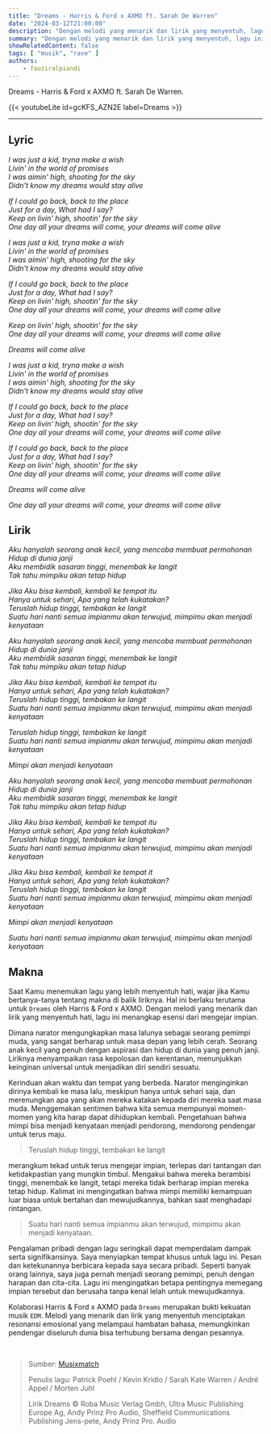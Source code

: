 ```yaml
---
title: "Dreams - Harris & Ford x AXMO ft. Sarah De Warren"
date: "2024-03-12T21:00:00"
description: "Dengan melodi yang menarik dan lirik yang menyentuh, lagu ini menangkap esensi dari mengejar impian."
summary: "Dengan melodi yang menarik dan lirik yang menyentuh, lagu ini menangkap esensi dari mengejar impian."
showRelatedContent: false
tags: [ "musik", "rave" ]
authors:
    - fauziralpiandi
---
```


Dreams - Harris & Ford x AXMO ft. Sarah De Warren.

{{< youtubeLite id=gcKFS_AZN2E label=Dreams >}}

---

## Lyric

*I was just a kid, tryna make a wish* <br />
*Livin' in the world of promises* <br />
*I was aimin' high, shooting for the sky* <br />
*Didn't know my dreams would stay alive* <br />

*If I could go back, back to the place* <br />
*Just for a day, What had I say?* <br />
*Keep on livin' high, shootin' for the sky* <br />
*One day all your dreams will come, your dreams will come alive* <br />

*I was just a kid, tryna make a wish* <br />
*Livin' in the world of promises* <br />
*I was aimin' high, shooting for the sky* <br />
*Didn't know my dreams would stay alive* <br />

*If I could go back, back to the place* <br />
*Just for a day, What had I say?* <br />
*Keep on livin' high, shootin' for the sky* <br />
*One day all your dreams will come, your dreams will come alive* <br />

*Keep on livin' high, shootin' for the sky* <br />
*One day all your dreams will come, your dreams will come alive* <br />

*Dreams will come alive* <br />

*I was just a kid, tryna make a wish* <br />
*Livin' in the world of promises* <br />
*I was aimin' high, shooting for the sky* <br />
*Didn't know my dreams would stay alive* <br />

*If I could go back, back to the place* <br />
*Just for a day, What had I say?* <br />
*Keep on livin' high, shootin' for the sky* <br />
*One day all your dreams will come, your dreams will come alive* <br />

*If I could go back, back to the place* <br />
*Just for a day, What had I say?* <br />
*Keep on livin' high, shootin' for the sky* <br />
*One day all your dreams will come, your dreams will come alive* <br />

*Dreams will come alive* <br />

*One day all your dreams will come, your dreams will come alive* <br />

## Lirik

*Aku hanyalah seorang anak kecil, yang mencoba membuat permohonan* <br />
*Hidup di dunia janji* <br />
*Aku membidik sasaran tinggi, menembak ke langit* <br />
*Tak tahu mimpiku akan tetap hidup* <br />

*Jika Aku bisa kembali, kembali ke tempat itu* <br />
*Hanya untuk sehari, Apa yang telah kukatakan?* <br />
*Teruslah hidup tinggi, tembakan ke langit* <br />
*Suatu hari nanti semua impianmu akan terwujud, mimpimu akan menjadi kenyataan* <br />

*Aku hanyalah seorang anak kecil, yang mencoba membuat permohonan* <br />
*Hidup di dunia janji* <br />
*Aku membidik sasaran tinggi, menembak ke langit* <br />
*Tak tahu mimpiku akan tetap hidup* <br />

*Jika Aku bisa kembali, kembali ke tempat itu* <br />
*Hanya untuk sehari, Apa yang telah kukatakan?* <br />
*Teruslah hidup tinggi, tembakan ke langit* <br />
*Suatu hari nanti semua impianmu akan terwujud, mimpimu akan menjadi kenyataan* <br />

*Teruslah hidup tinggi, tembakan ke langit* <br />
*Suatu hari nanti semua impianmu akan terwujud, mimpimu akan menjadi kenyataan* <br />

*Mimpi akan menjadi kenyataan* <br />

*Aku hanyalah seorang anak kecil, yang mencoba membuat permohonan* <br />
*Hidup di dunia janji* <br />
*Aku membidik sasaran tinggi, menembak ke langit* <br />
*Tak tahu mimpiku akan tetap hidup* <br />

*Jika Aku bisa kembali, kembali ke tempat itu* <br />
*Hanya untuk sehari, Apa yang telah kukatakan?* <br />
*Teruslah hidup tinggi, tembakan ke langit* <br />
*Suatu hari nanti semua impianmu akan terwujud, mimpimu akan menjadi kenyataan* <br />

*Jika Aku bisa kembali, kembali ke tempat it* <br />
*Hanya untuk sehari, Apa yang telah kukatakan?* <br />
*Teruslah hidup tinggi, tembakan ke langit* <br />
*Suatu hari nanti semua impianmu akan terwujud, mimpimu akan menjadi kenyataan* <br />

*Mimpi akan menjadi kenyataan* <br />

*Suatu hari nanti semua impianmu akan terwujud, mimpimu akan menjadi kenyataan* <br />

## Makna

Saat Kamu menemukan lagu yang lebih menyentuh hati, wajar jika Kamu bertanya-tanya tentang makna di balik liriknya. Hal ini berlaku terutama untuk `Dreams` oleh Harris & Ford x AXMO. Dengan melodi yang menarik dan lirik yang menyentuh hati, lagu ini menangkap esensi dari mengejar impian.

Dimana narator mengungkapkan masa lalunya sebagai seorang pemimpi muda, yang sangat berharap untuk masa depan yang lebih cerah. Seorang anak kecil yang penuh dengan aspirasi dan hidup di dunia yang penuh janji. Liriknya menyampaikan rasa kepolosan dan kerentanan, menunjukkan keinginan universal untuk menjadikan diri sendiri sesuatu.

Kerinduan akan waktu dan tempat yang berbeda. Narator menginginkan dirinya kembali ke masa lalu, meskipun hanya untuk sehari saja, dan merenungkan apa yang akan mereka katakan kepada diri mereka saat masa muda. Menggemakan sentimen bahwa kita semua mempunyai momen-momen yang kita harap dapat dihidupkan kembali. Pengetahuan bahwa mimpi bisa menjadi kenyataan menjadi pendorong, mendorong pendengar untuk terus maju.

> Teruslah hidup tinggi, tembakan ke langit

merangkum tekad untuk terus mengejar impian, terlepas dari tantangan dan ketidakpastian yang mungkin timbul. Mengakui bahwa mereka berambisi tinggi, menembak ke langit, tetapi mereka tidak berharap impian mereka tetap hidup. Kalimat ini mengingatkan bahwa mimpi memiliki kemampuan luar biasa untuk bertahan dan mewujudkannya, bahkan saat menghadapi rintangan.

> Suatu hari nanti semua impianmu akan terwujud, mimpimu akan menjadi kenyataan.

Pengalaman pribadi dengan lagu seringkali dapat memperdalam dampak serta signifikansinya. Saya menyiapkan tempat khusus untuk lagu ini. Pesan dan ketekunannya berbicara kepada saya secara pribadi. Seperti banyak orang lainnya, saya juga pernah menjadi seorang pemimpi, penuh dengan harapan dan cita-cita. Lagu ini mengingatkan betapa pentingnya memegang impian tersebut dan berusaha tanpa kenal lelah untuk mewujudkannya.

Kolaborasi Harris & Ford x AXMO pada `Dreams` merupakan bukti kekuatan musik `EDM`. Melodi yang menarik dan lirik yang menyentuh menciptakan resonansi emosional yang melampaui hambatan bahasa, memungkinkan pendengar diseluruh dunia bisa terhubung bersama dengan pesannya.

<br />

> Sumber: [Musixmatch](https://www.musixmatch.com)
>
> Penulis lagu: Patrick Poehl / Kevin Kridlo / Sarah Kate Warren / André Appel / Morten Juhl
>
> Lirik Dreams © Roba Music Verlag Gmbh, Ultra Music Publishing Europe Ag, Andy Prinz Pro Audio, Sheffield Communications Publishing Jens-pete, Andy Prinz Pro. Audio
